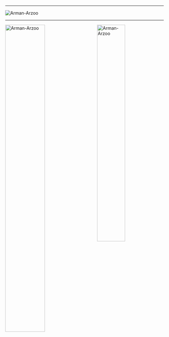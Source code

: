 <hr/>
<p align="left"> <img src="https://komarev.com/ghpvc/?username=Arman-Arzoo&label=Profile%20views&color=129e00&style=plastic" alt="Arman-Arzoo" /> </p>
<hr/>

<span>
  <p><img align="right" width="42%" src="https://github-readme-stats.vercel.app/api/top-langs?username=Arman-Arzoo&show_icons=true&locale=en&layout=compact" alt="Arman-Arzoo" /></p>
<p><img align="left" width="50%" src="https://github-readme-streak-stats.herokuapp.com/?user=Arman-Arzoo&" alt="Arman-Arzoo" /></p>
  

</span>
